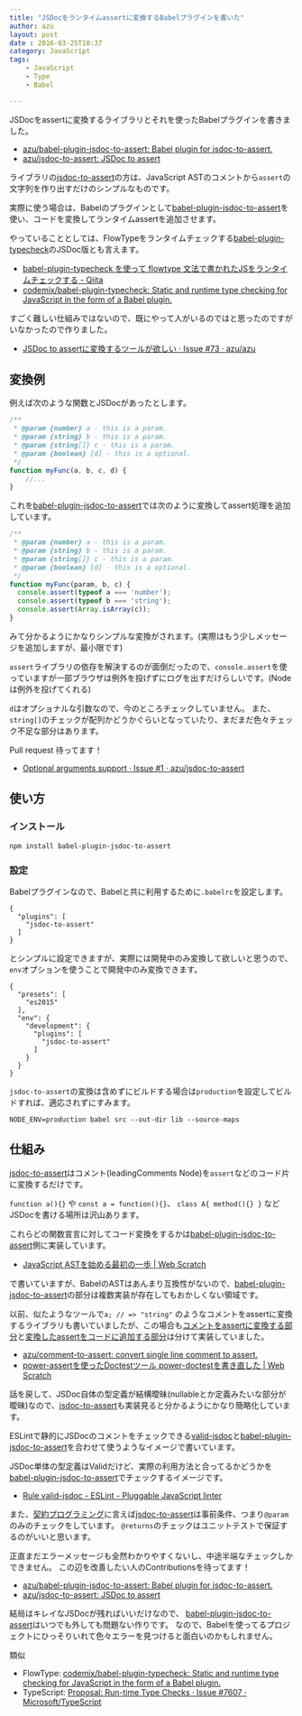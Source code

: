 ```yaml
---
title: "JSDocをランタイムassertに変換するBabelプラグインを書いた"
author: azu
layout: post
date : 2016-03-25T10:37
category: JavaScript
tags:
    - JavaScript
    - Type
    - Babel

---
```


JSDocをassertに変換するライブラリとそれを使ったBabelプラグインを書きました。

- [azu/babel-plugin-jsdoc-to-assert: Babel plugin for jsdoc-to-assert.](https://github.com/azu/babel-plugin-jsdoc-to-assert)
- [azu/jsdoc-to-assert: JSDoc to assert](https://github.com/azu/jsdoc-to-assert)

ライブラリの[jsdoc-to-assert](https://github.com/azu/jsdoc-to-assert "jsdoc-to-assert")の方は、JavaScript ASTのコメントから`assert`の文字列を作り出すだけのシンプルなものです。

実際に使う場合は、Babelのプラグインとして[babel-plugin-jsdoc-to-assert](https://github.com/azu/babel-plugin-jsdoc-to-assert "babel-plugin-jsdoc-to-assert")を使い、コードを変換してランタイムassertを追加させます。

やっていることとしては、FlowTypeをランタイムチェックする[babel-plugin-typecheck](https://github.com/codemix/babel-plugin-typecheck "babel-plugin-typecheck")のJSDoc版とも言えます。

- [babel-plugin-typecheck を使って flowtype 文法で書かれたJSをランタイムチェックする - Qiita](http://qiita.com/mizchi/items/30a5f9560e86e0d5ab31)
- [codemix/babel-plugin-typecheck: Static and runtime type checking for JavaScript in the form of a Babel plugin.](https://github.com/codemix/babel-plugin-typecheck)

すごく難しい仕組みではないので、既にやって人がいるのではと思ったのですがいなかったので作りました。

- [JSDoc to assertに変換するツールが欲しい · Issue #73 · azu/azu](https://github.com/azu/azu/issues/73 "JSDoc to assertに変換するツールが欲しい · Issue #73 · azu/azu")


## 変換例

例えば次のような関数とJSDocがあったとします。

```js
/**
 * @param {number} a - this is a param.
 * @param {string} b - this is a param.
 * @param {string[]} c - this is a param.
 * @param {boolean} [d] - this is a optional.
 */
function myFunc(a, b, c, d) {
	//...
}
```

これを[babel-plugin-jsdoc-to-assert](https://github.com/azu/babel-plugin-jsdoc-to-assert "babel-plugin-jsdoc-to-assert")では次のように変換してassert処理を追加しています。

```js
/**
 * @param {number} a - this is a param.
 * @param {string} b - this is a param.
 * @param {string[]} c - this is a param.
 * @param {boolean} [d] - this is a optional.
 */
function myFunc(param, b, c) {
  console.assert(typeof a === 'number');
  console.assert(typeof b === 'string');
  console.assert(Array.isArray(c));
}
```

みて分かるようにかなりシンプルな変換がされます。(実際はもう少しメッセージを追加しますが、最小限です)

`assert`ライブラリの依存を解決するのが面倒だったので、`console.assert`を使っていますが一部ブラウザは例外を投げずにログを出すだけらしいです。(Nodeは例外を投げてくれる)

`d`はオプショナルな引数なので、今のところチェックしていません。
また、`string[]`のチェックが配列かどうかぐらいとなっていたり、まだまだ色々チェック不足な部分はあります。

Pull request 待ってます！

- [Optional arguments support · Issue #1 · azu/jsdoc-to-assert](https://github.com/azu/jsdoc-to-assert/issues/1 "Optional arguments support · Issue #1 · azu/jsdoc-to-assert")

## 使い方

### インストール

	npm install babel-plugin-jsdoc-to-assert

### 設定

Babelプラグインなので、Babelと共に利用するために`.babelrc`を設定します。

```
{
  "plugins": [
    "jsdoc-to-assert"
  ]
}
```

とシンプルに設定できますが、実際には開発中のみ変換して欲しいと思うので、`env`オプションを使うことで開発中のみ変換できます。

```
{
  "presets": [
    "es2015"
  ],
  "env": {
    "development": {
      "plugins": [
        "jsdoc-to-assert"
      ]
    }
  }
}
```

`jsdoc-to-assert`の変換は含めずにビルドする場合は`production`を設定してビルドすれば、適応されずにすみます。

	NODE_ENV=production babel src --out-dir lib --source-maps
	
## 仕組み

[jsdoc-to-assert](https://github.com/azu/jsdoc-to-assert "jsdoc-to-assert")はコメント(leadingComments Node)を`assert`などのコード片に変換するだけです。

`function a(){}` や `const a = function(){}`、 `class A{ method(){} }` などJSDocを書ける場所は沢山あります。

これらどの関数宣言に対してコード変換をするかは[babel-plugin-jsdoc-to-assert](https://github.com/azu/babel-plugin-jsdoc-to-assert "babel-plugin-jsdoc-to-assert")側に実装しています。

- [JavaScript ASTを始める最初の一歩 | Web Scratch](http://efcl.info/2016/03/06/ast-first-step/ "JavaScript ASTを始める最初の一歩 | Web Scratch")

で書いていますが、BabelのASTはあんまり互換性がないので、[babel-plugin-jsdoc-to-assert](https://github.com/azu/babel-plugin-jsdoc-to-assert "babel-plugin-jsdoc-to-assert")の部分は複数実装が存在してもおかしくない領域です。

以前、似たようなツールで`a; // => "string"` のようなコメントをassertに変換するライブラリも書いていましたが、この場合も[コメントをassertに変換する部分](https://github.com/azu/comment-to-assert)と[変換したassertをコードに追加する部分](https://github.com/azu/power-doctest)は分けて実装していました。

- [azu/comment-to-assert: convert single line comment to assert.](https://github.com/azu/comment-to-assert)
- [power-assertを使ったDoctestツール power-doctestを書き直した | Web Scratch](http://efcl.info/2015/08/10/power-doctest1.0/)

話を戻して、JSDoc自体の型定義が結構曖昧(nullableとか定義みたいな部分が曖昧)なので、[jsdoc-to-assert](https://github.com/azu/jsdoc-to-assert "jsdoc-to-assert")も実装見ると分かるようにかなり簡略化しています。

ESLintで静的にJSDocのコメントをチェックできる[valid-jsdoc](http://eslint.org/docs/rules/valid-jsdoc "valid-jsdoc")と[babel-plugin-jsdoc-to-assert](https://github.com/azu/babel-plugin-jsdoc-to-assert "babel-plugin-jsdoc-to-assert")を合わせて使うようなイメージで書いています。

JSDoc単体の型定義はValidだけど、実際の利用方法と合ってるかどうかを[babel-plugin-jsdoc-to-assert](https://github.com/azu/babel-plugin-jsdoc-to-assert "babel-plugin-jsdoc-to-assert")でチェックするイメージです。

- [Rule valid-jsdoc - ESLint - Pluggable JavaScript linter](http://eslint.org/docs/rules/valid-jsdoc "Rule valid-jsdoc - ESLint - Pluggable JavaScript linter")

また、[契約プログラミング](https://ja.wikipedia.org/wiki/%E5%A5%91%E7%B4%84%E3%83%97%E3%83%AD%E3%82%B0%E3%83%A9%E3%83%9F%E3%83%B3%E3%82%B0 "契約プログラミング")に言えば[jsdoc-to-assert](https://github.com/azu/jsdoc-to-assert "jsdoc-to-assert")は事前条件、つまり`@param`のみのチェックをしています。
`@returns`のチェックはユニットテストで保証するのがいいと思います。

正直まだエラーメッセージも全然わかりやすくないし、中途半端なチェックしかできません。
この辺を改善したい人のContributionsを待ってます！

- [azu/babel-plugin-jsdoc-to-assert: Babel plugin for jsdoc-to-assert.](https://github.com/azu/babel-plugin-jsdoc-to-assert)
- [azu/jsdoc-to-assert: JSDoc to assert](https://github.com/azu/jsdoc-to-assert)

結局はキレイなJSDocが残ればいいだけなので、
[babel-plugin-jsdoc-to-assert](https://github.com/azu/babel-plugin-jsdoc-to-assert "babel-plugin-jsdoc-to-assert")はいつでも外しても問題ない作りです。
なので、Babelを使ってるプロジェクトにひっそりいれて色々エラーを見つけると面白いのかもしれません。

類似

- FlowType: [codemix/babel-plugin-typecheck: Static and runtime type checking for JavaScript in the form of a Babel plugin.](https://github.com/codemix/babel-plugin-typecheck)
- TypeScript: [Proposal: Run-time Type Checks · Issue #7607 · Microsoft/TypeScript](https://github.com/Microsoft/TypeScript/issues/7607 "Proposal: Run-time Type Checks · Issue #7607 · Microsoft/TypeScript")
